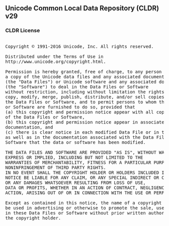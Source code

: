 ## Unicode Common Local Data Repository (CLDR) v29

### CLDR License
<pre>

Copyright © 1991-2016 Unicode, Inc. All rights reserved.

Distributed under the Terms of Use in
http://www.unicode.org/copyright.html.

Permission is hereby granted, free of charge, to any person obtaining
a copy of the Unicode data files and any associated documentation
(the "Data Files") or Unicode software and any associated documentation
(the "Software") to deal in the Data Files or Software
without restriction, including without limitation the rights to use,
copy, modify, merge, publish, distribute, and/or sell copies of
the Data Files or Software, and to permit persons to whom the Data Files
or Software are furnished to do so, provided that
(a) this copyright and permission notice appear with all copies
of the Data Files or Software,
(b) this copyright and permission notice appear in associated
documentation, and
(c) there is clear notice in each modified Data File or in the Software
as well as in the documentation associated with the Data File(s) or
Software that the data or software has been modified.

THE DATA FILES AND SOFTWARE ARE PROVIDED "AS IS", WITHOUT WARRANTY OF ANY KIND,
EXPRESS OR IMPLIED, INCLUDING BUT NOT LIMITED TO THE
WARRANTIES OF MERCHANTABILITY, FITNESS FOR A PARTICULAR PURPOSE AND
NONINFRINGEMENT OF THIRD PARTY RIGHTS.
IN NO EVENT SHALL THE COPYRIGHT HOLDER OR HOLDERS INCLUDED IN THIS
NOTICE BE LIABLE FOR ANY CLAIM, OR ANY SPECIAL INDIRECT OR CONSEQUENTIAL DAMAGES,
OR ANY DAMAGES WHATSOEVER RESULTING FROM LOSS OF USE,
DATA OR PROFITS, WHETHER IN AN ACTION OF CONTRACT, NEGLIGENCE OR OTHER TORTIOUS
ACTION, ARISING OUT OF OR IN CONNECTION WITH THE USE OR PERFORMANCE OF THE DATA FILES OR SOFTWARE.

Except as contained in this notice, the name of a copyright holder shall not
be used in advertising or otherwise to promote the sale, use or other dealings
in these Data Files or Software without prior written authorization of
the copyright holder.

</pre>
